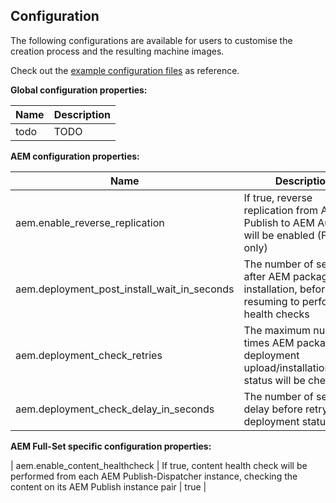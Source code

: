 Configuration
-------------

The following configurations are available for users to customise the creation process and the resulting machine images.

Check out the [example configuration files](https://github.com/shinesolutions/packer-aem/blob/master/examples/user-config/) as reference.

**Global configuration properties:**

| Name | Description |
|------|-------------|
| todo | TODO |

**AEM configuration properties:**

| Name | Description | Default |
|------|-------------|---------|
| aem.enable_reverse_replication | If true, reverse replication from AEM Publish to AEM Author will be enabled (Full-Set only) | true |
| aem.deployment_post_install_wait_in_seconds | The number of seconds after AEM package installation, before resuming to perform health checks | 10 |
| aem.deployment_check_retries | The maximum number of times AEM package deployment upload/installation/health status will be checked | 60 |
| aem.deployment_check_delay_in_seconds | The number of seconds delay before retrying the deployment status check | 5 |

**AEM Full-Set specific configuration properties:**

| aem.enable_content_healthcheck | If true, content health check will be performed from each AEM Publish-Dispatcher instance, checking the content on its AEM Publish instance pair | true |
